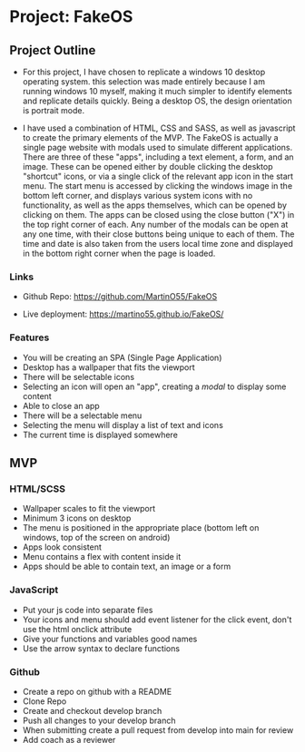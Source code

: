 # Project: FakeOS

## Project Outline

- For this project, I have chosen to replicate a windows 10 desktop operating system. this selection was made entirely because I am running windows 10 myself, making it much simpler to identify elements and replicate details quickly. Being a desktop OS, the design orientation is portrait mode.

- I have used a combination of HTML, CSS and SASS, as well as javascript to create the primary elements of the MVP. The FakeOS is actually a single page website with modals used to simulate different applications. There are three of these "apps", including a text element, a form, and an image. These can be opened either by double clicking the desktop "shortcut" icons, or via a single click of the relevant app icon in the start menu. The start menu is accessed by clicking the windows image in the bottom left corner, and displays various system icons with no functionality, as well as the apps themselves, which can be opened by clicking on them. The apps can be closed using the close button ("X") in the top right corner of each. Any number of the modals can be open at any one time, with their close buttons being unique to each of them. The time and date is also taken from the users local time zone and displayed in the bottom right corner when the page is loaded.

### Links

- Github Repo: <https://github.com/MartinO55/FakeOS>

- Live deployment: <https://martino55.github.io/FakeOS/>

### Features

- You will be creating an SPA (Single Page Application)
- Desktop has a wallpaper that fits the viewport
- There will be selectable icons
- Selecting an icon will open an "app", creating a _modal_ to display some content
- Able to close an app
- There will be a selectable menu
- Selecting the menu will display a list of text and icons
- The current time is displayed somewhere

## MVP

### HTML/SCSS

- Wallpaper scales to fit the viewport
- Minimum 3 icons on desktop
- The menu is positioned in the appropriate place (bottom left on windows, top of the screen on android)
- Apps look consistent
- Menu contains a flex with content inside it
- Apps should be able to contain text, an image or a form

### JavaScript

- Put your js code into separate files
- Your icons and menu should add event listener for the click event, don't use the html onclick attribute
- Give your functions and variables good names
- Use the arrow syntax to declare functions

### Github

- Create a repo on github with a README
- Clone Repo
- Create and checkout develop branch
- Push all changes to your develop branch
- When submitting create a pull request from develop into main for review
- Add coach as a reviewer
